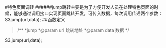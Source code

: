 #特色页面调转
######jump跳转主要是为了方便开发人员在处理特色页面的时候，能够通过调用接口实现页面跳转开发，可传入数据，每次调用传递两个参数：S3jump(url,data);
##函数定义
>/**
  *jump
  *@param url    跳转地址
  *@param data   数据
  */
  >
  S3.jump(url,data);



